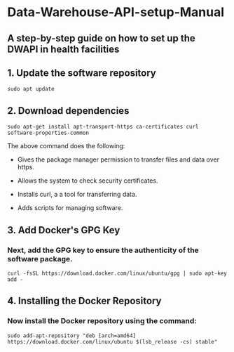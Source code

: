 # Data-Warehouse-API-setup-Manual
## A step-by-step guide on how to set up the DWAPI in health facilities

## 1. Update the software repository

```
sudo apt update
```

## 2. Download dependencies

```
sudo apt-get install apt-transport-https ca-certificates curl software-properties-common
```

The above command does the following:

* Gives the package manager permission to transfer files and data over https.

* Allows the system to check security certificates.

* Installs curl, a a tool for transferring data.

* Adds scripts for managing software.

## 3. Add Docker's GPG Key

### Next, add the GPG key to ensure the authenticity of the software package.

```
curl -fsSL https://download.docker.com/linux/ubuntu/gpg | sudo apt-key add -
```

## 4. Installing the Docker Repository

### Now install the Docker repository using the command:

```
sudo add-apt-repository "deb [arch=amd64] https://download.docker.com/linux/ubuntu $(lsb_release -cs) stable"
```
